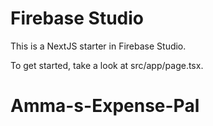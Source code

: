 # Firebase Studio

This is a NextJS starter in Firebase Studio.

To get started, take a look at src/app/page.tsx.
# Amma-s-Expense-Pal
